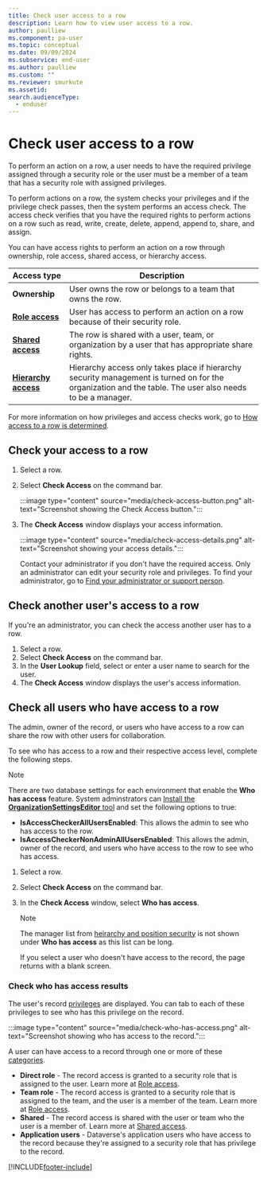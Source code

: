 ```yaml
---
title: Check user access to a row
description: Learn how to view user access to a row.
author: paulliew
ms.component: pa-user
ms.topic: conceptual
ms.date: 09/09/2024
ms.subservice: end-user
ms.author: paulliew
ms.custom: ""
ms.reviewer: smurkute
ms.assetid: 
search.audienceType: 
  - enduser
---
```


# Check user access to a row

To perform an action on a row, a user needs to have the required privilege assigned through a security role or the user must be a member of a team that has a security role with assigned privileges.

To perform actions on a row, the system checks your privileges and if the privilege check passes, then the system performs an access check. The access check verifies that you have the required rights to perform actions on a row such as read, write, create, delete, append, append to, share, and assign.

You can have access rights to perform an action on a row through ownership, role access, shared access, or hierarchy access.

|Access type|Description|  
|---------------|-----------------|  
|**Ownership**| User owns the row or belongs to a team that owns the row.|  
|[**Role access**](/power-platform/admin/how-record-access-determined#role-access)|User has access to perform an action on a row because of their security role.|  
|[**Shared access**](/power-platform/admin/how-record-access-determined#shared-access)| The row is shared with a user, team, or organization by a user that has appropriate share rights.|  
|[**Hierarchy access**](/power-platform/admin/how-record-access-determined#hierarchy-access)|Hierarchy access only takes place if hierarchy security management is turned on for the organization and the table. The user also needs to be a manager.

For more information on how privileges and access checks work, go to [How access to a row is determined](/power-platform/admin/how-record-access-determined).


## Check your access to a row

1. Select a row.
1. Select **Check Access** on the command bar.

    :::image type="content" source="media/check-access-button.png" alt-text="Screenshot showing the Check Access button.":::
   
1. The **Check Access** window displays your access information.

     :::image type="content" source="media/check-access-details.png" alt-text="Screenshot showing your access details.":::

    Contact your administrator if you don't have the required access. Only an administrator can edit your security role and privileges. To find your administrator, go to [Find your administrator or support person](./find-admin.md).

## Check another user's access to a row

If you're an administrator, you can check the access another user has to a row.

1. Select a row.
1. Select **Check Access** on the command bar.
1. In the **User Lookup** field, select or enter a user name to search for the user. 
1. The **Check Access** window displays the user's access information.

## Check all users who have access to a row

The admin, owner of the record, or users who have access to a row can share the row with other users for collaboration. 

To see who has access to a row and their respective access level, complete the following steps.

> [!Note]
> There are two database settings for each environment that enable the **Who has access** feature. System adminstrators can [Install the **OrganizationSettingsEditor** tool](/power-platform/admin/environment-database-settings#install-the-organizationsettingseditor-tool) and set the following options to true:
> 
> - **IsAccessCheckerAllUsersEnabled**: This allows the admin to see who has access to the row.
> - **IsAccessCheckerNonAdminAllUsersEnabled**: This allows the admin, owner of the record, and users who have access to the row to see who has access.

1. Select a row.
1. Select **Check Access** on the command bar.
1. In the **Check Access** window, select **Who has access**.

    > [!NOTE]
    > The manager list from [heirarchy and position security](/power-platform/admin/hierarchy-security#manager-hierarchy-and-position-hierarchy-security-models) is not shown under **Who has access** as this list can be long.
    > 
    > If you select a user who doesn't have access to the record, the page returns with a blank screen.

### Check who has access results
The user's record [privileges](/power-platform/admin/how-record-access-determined#privilege-check) are displayed. You can tab to each of these privileges to see who has this privilege on the record. 

:::image type="content" source="media/check-who-has-access.png" alt-text="Screenshot showing who has access to the record.":::

A user can have access to a record through one or more of these [categories](/power-platform/admin/how-record-access-determined#access-check).

- **Direct role** - The record access is granted to a security role that is assigned to the user. Learn more at [Role access](/power-platform/admin/how-record-access-determined#role-access). 
- **Team role**   - The record access is granted to a security role that is assigned to the team, and the user is a member of the team. Learn more at [Role access](/power-platform/admin/how-record-access-determined#role-access). 
- **Shared** - The record access is shared with the user or team who the user is a member of. Learn more at [Shared access](/power-platform/admin/how-record-access-determined#shared-access).
- **Application users** - Dataverse's application users who have access to the record because they're assigned to a security role that has privilege to the record.

[!INCLUDE[footer-include](../includes/footer-banner.md)]
